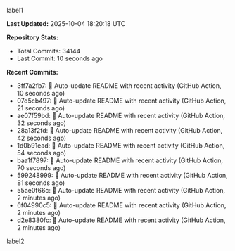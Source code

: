 
label1 
<!-- ACTIVITY_START -->
**Last Updated:** 2025-10-04 18:20:18 UTC

**Repository Stats:**
- Total Commits: 34144
- Last Commit: 10 seconds ago

**Recent Commits:**
- 3ff7a2fb7: 🤖 Auto-update README with recent activity (GitHub Action, 10 seconds ago)
- 07d5cb497: 🤖 Auto-update README with recent activity (GitHub Action, 21 seconds ago)
- ae07f59bd: 🤖 Auto-update README with recent activity (GitHub Action, 32 seconds ago)
- 28a13f2fd: 🤖 Auto-update README with recent activity (GitHub Action, 42 seconds ago)
- 1d0b91ead: 🤖 Auto-update README with recent activity (GitHub Action, 54 seconds ago)
- baa1f7897: 🤖 Auto-update README with recent activity (GitHub Action, 70 seconds ago)
- 599248999: 🤖 Auto-update README with recent activity (GitHub Action, 81 seconds ago)
- 55ae0f66c: 🤖 Auto-update README with recent activity (GitHub Action, 2 minutes ago)
- 6f04990c5: 🤖 Auto-update README with recent activity (GitHub Action, 2 minutes ago)
- d2e8380fc: 🤖 Auto-update README with recent activity (GitHub Action, 2 minutes ago)
<!-- ACTIVITY_END -->

label2
